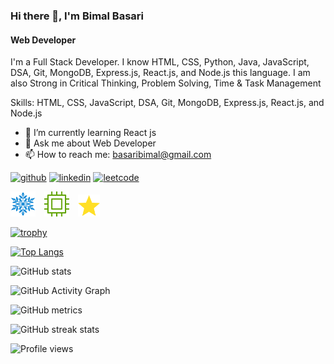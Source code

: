 ### Hi there 👋,  I'm Bimal Basari
#### Web Developer
<!-- ![Web Developer](profilrpicture.jpg) -->
<!-- about me -->
I'm a Full Stack Developer. I know HTML, CSS, Python, Java, JavaScript, DSA, Git, MongoDB, Express.js, React.js, and Node.js this language. I am also Strong in Critical Thinking, 
Problem Solving, Time & Task Management
<!-- Skill -->
Skills: HTML, CSS, JavaScript, DSA, Git, MongoDB, Express.js, React.js, and Node.js

- 🌱 I’m currently learning React js 
- 💬 Ask me about Web Developer 
- 📫 How to reach me: basaribimal@gmail.com 


[<img src='https://cdn.jsdelivr.net/npm/simple-icons@3.0.1/icons/github.svg' alt='github' height='40'>](https://github.com/bimalbasari)  [<img src='https://cdn.jsdelivr.net/npm/simple-icons@3.0.1/icons/linkedin.svg' alt='linkedin' height='40'>](https://www.linkedin.com/in/https://www.linkedin.com/in/bimal-basari//)  [<img src='https://cdn.jsdelivr.net/npm/simple-icons@3.0.1/icons/leetcode.svg' alt='leetcode' height='40'>](https://leetcode.com/bimalbasari98/)  

<a href='https://archiveprogram.github.com/'><img src='https://raw.githubusercontent.com/acervenky/animated-github-badges/master/assets/acbadge.gif' width='40' height='40'></a> <a href='https://docs.github.com/en/developers'><img src='https://raw.githubusercontent.com/acervenky/animated-github-badges/master/assets/devbadge.gif' width='40' height='40'></a> <a href='https://stars.github.com/'><img src='https://raw.githubusercontent.com/acervenky/animated-github-badges/master/assets/starbadge.gif' width='35' height='35'></a> 

[![trophy](https://github-profile-trophy.vercel.app/?username=bimalbasari)](https://github.com/ryo-ma/github-profile-trophy)

[![Top Langs](https://github-readme-stats.vercel.app/api/top-langs/?username=bimalbasari)](https://github.com/anuraghazra/github-readme-stats)

![GitHub stats](https://github-readme-stats.vercel.app/api?username=bimalbasari&show_icons=true)  

![GitHub Activity Graph](https://activity-graph.herokuapp.com/graph?username=bimalbasari)  

![GitHub metrics](https://metrics.lecoq.io/bimalbasari)  

![GitHub streak stats](https://streak-stats.demolab.com/?user=bimalbasari)  

![Profile views](https://gpvc.arturio.dev/bimalbasari)  
